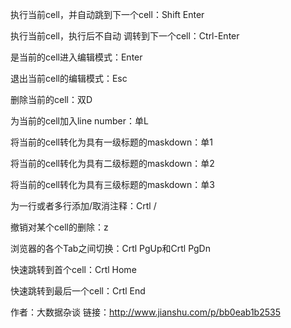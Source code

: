 执行当前cell，并自动跳到下一个cell：Shift Enter

执行当前cell，执行后不自动
调转到下一个cell：Ctrl-Enter

是当前的cell进入编辑模式：Enter

退出当前cell的编辑模式：Esc

删除当前的cell：双D

为当前的cell加入line number：单L

将当前的cell转化为具有一级标题的maskdown：单1

将当前的cell转化为具有二级标题的maskdown：单2

将当前的cell转化为具有三级标题的maskdown：单3

为一行或者多行添加/取消注释：Crtl /

撤销对某个cell的删除：z

浏览器的各个Tab之间切换：Crtl PgUp和Crtl PgDn

快速跳转到首个cell：Crtl Home

快速跳转到最后一个cell：Crtl End

作者：大数据杂谈
链接：http://www.jianshu.com/p/bb0eab1b2535
